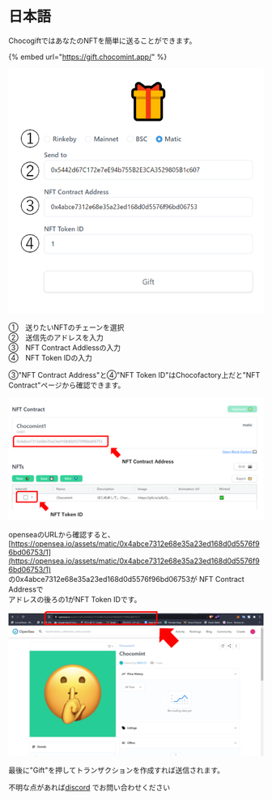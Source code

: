# 日本語

ChocogiftではあなたのNFTを簡単に送ることができます。

{% embed url="https://gift.chocomint.app/" %}

![](../../../.gitbook/assets/image%20%2828%29.png)

①　送りたいNFTのチェーンを選択  
②　送信先のアドレスを入力  
③　NFT Contract Addlessの入力  
④　NFT Token IDの入力

③"NFT Contract Address"と④"NFT Token ID"はChocofactory上だと"NFT Contract"ページから確認できます。

![](../../../.gitbook/assets/image%20%2813%29%20%281%29.png)

openseaのURLから確認すると、  
[https://opensea.io/assets/matic/0x4abce7312e68e35a23ed168d0d5576f96bd06753/1](https://opensea.io/assets/matic/0x4abce7312e68e35a23ed168d0d5576f96bd06753/1)  
の0x4abce7312e68e35a23ed168d0d5576f96bd06753が NFT Contract Addressで  
アドレスの後ろの1がNFT Token IDです。

![](../../../.gitbook/assets/image%20%2837%29%20%281%29.png)

最後に"Gift"を押してトランザクションを作成すれば送信されます。

不明な点があれば[discord](https://discord.gg/EaCUBgAu) でお問い合わせください

